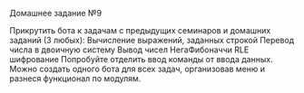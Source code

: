 Домашнее задание №9

Прикрутить бота к задачам с предыдущих семинаров и домашних заданий (3 любых):
Вычисление выражений, заданных строкой
Перевод числа в двоичную систему
Вывод чисел НегаФибоначчи
RLE шифрование
Попробуйте отделить ввод команды от ввода данных. Можно создать одного бота для всех задач, организовав меню и разнеся функционал по модулям.
